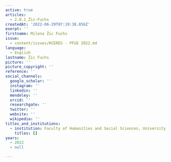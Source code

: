 ```yaml
---
active: true
articles:
  - 2.0.1_Žic-Fuchs
createdAt: '2022-06-29T07:19:38.856Z'
exerpt: ''
firstname: Milena Žic Fuchs
issue:
  - content/issues/HCERES - PFUE 2022.md
language:
  - English
lastname: Žic Fuchs
picture: ''
picture_copyright: ''
reference: ''
social_channels:
  google_scholar: ''
  instagram: ''
  linkedin: ''
  mendeley: ''
  orcid: ''
  researchgate: ''
  twitter: ''
  website: ''
  wikipedia: ''
titles_and_institutions:
  - institution: Faculty of Humanities and Social Sciences, University of Zagreb, Croatie
    titles: []
years:
  - 2022
  - null

---
```

